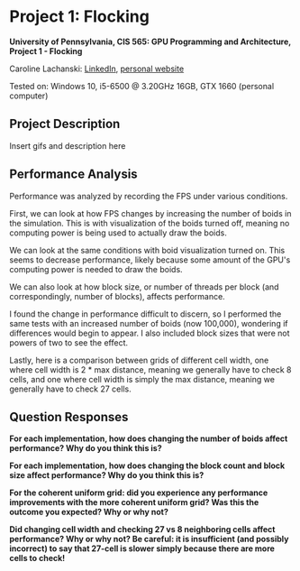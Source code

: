 # Project 1: Flocking
**University of Pennsylvania, CIS 565: GPU Programming and Architecture,
Project 1 - Flocking**

Caroline Lachanski: [LinkedIn](https://www.linkedin.com/in/caroline-lachanski/), [personal website](http://carolinelachanski.com/)

Tested on: Windows 10, i5-6500 @ 3.20GHz 16GB, GTX 1660 (personal computer)

## Project Description

Insert gifs and description here

## Performance Analysis

Performance was analyzed by recording the FPS under various conditions.

First, we can look at how FPS changes by increasing the number of boids in the simulation. This is with visualization of the boids turned off, meaning no computing power is being used to actually draw the boids.

We can look at the same conditions with boid visualization turned on. This seems to decrease performance, likely because some amount of the GPU's computing power is needed to draw the boids.

We can also look at how block size, or number of threads per block (and correspondingly, number of blocks), affects performance.

I found the change in performance difficult to discern, so I performed the same tests with an increased number of boids (now 100,000), wondering if differences would begin to appear. I also included block sizes that were not powers of two to see the effect.

Lastly, here is a comparison between grids of different cell width, one where cell width is 2 * max distance, meaning we generally have to check 8 cells, and one where cell width is simply the max distance, meaning we generally have to check 27 cells.


## Question Responses

**For each implementation, how does changing the number of boids affect performance? Why do you think this is?**

**For each implementation, how does changing the block count and block size affect performance? Why do you think this is?**

**For the coherent uniform grid: did you experience any performance improvements with the more coherent uniform grid? Was this the outcome you expected? Why or why not?**

**Did changing cell width and checking 27 vs 8 neighboring cells affect performance? Why or why not? Be careful: it is insufficient (and possibly incorrect) to say that 27-cell is slower simply because there are more cells to check!**
